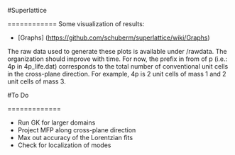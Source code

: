 

#Superlattice

============
Some visualization of results:

* [Graphs] (https://github.com/schuberm/superlattice/wiki/Graphs)

The raw data used to generate these plots is available under /rawdata. The organization should improve with time. For now, the prefix in from of p (i.e.: 4p in 4p_life.dat) corresponds to the total number of conventional unit cells in the cross-plane direction. For example, 4p is 2 unit cells of mass 1 and 2 unit cells of mass 3. 

#To Do

=============

* Run GK for larger domains
* Project MFP along cross-plane direction
* Max out accuracy of the Lorentzian fits
* Check for localization of modes 
